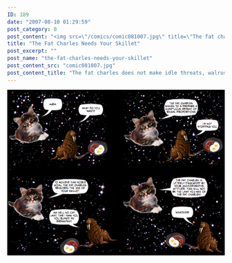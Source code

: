 ```yaml
---
ID: 189
date: "2007-08-10 01:29:59"
post_category: 0
post_content: "<img src=\"/comics/comic081007.jpg\" title=\"The fat charles does not make idle threats, walrus!\" />"
title: "The Fat Charles Needs Your Skillet"
post_excerpt: ""
post_name: "the-fat-charles-needs-your-skillet"
post_content_src: "comic081007.jpg"
post_content_title: "The fat charles does not make idle threats, walrus!"
---
```



[![The fat charles does not make idle threats, walrus!](/comics-hi-res/comic081007.jpg)](/comics-hi-res/comic081007.jpg "The fat charles does not make idle threats, walrus!")
